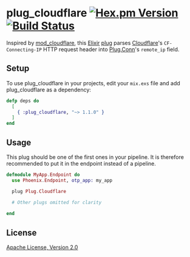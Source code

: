 # plug_cloudflare [![Hex.pm Version](http://img.shields.io/hexpm/v/plug_cloudflare.svg)](https://hex.pm/packages/plug_cloudflare) [![Build Status](https://travis-ci.org/c-rack/plug_cloudflare.png?branch=master)](https://travis-ci.org/c-rack/plug_cloudflare)

Inspired by [mod_cloudflare](https://github.com/cloudflare/mod_cloudflare), this [Elixir](http://elixir-lang.org/) [plug](https://github.com/elixir-lang/plug) parses [Cloudflare](https://www.cloudflare.com/)'s `CF-Connecting-IP` HTTP request header into [Plug.Conn](http://hexdocs.pm/plug/Plug.Conn.html)'s `remote_ip` field.

## Setup

To use plug_cloudflare in your projects, edit your `mix.exs` file and add plug_cloudflare as a dependency:

```elixir
defp deps do
  [
    { :plug_cloudflare, "~> 1.1.0" }
  ]
end
```

## Usage

This plug should be one of the first ones in your pipeline.
It is therefore recommended to put it in the endpoint instead of a pipeline.

```elixir
defmodule MyApp.Endpoint do
  use Phoenix.Endpoint, otp_app: my_app

  plug Plug.Cloudflare

  # Other plugs omitted for clarity
  
end
```

## License

[Apache License, Version 2.0](http://www.apache.org/licenses/LICENSE-2.0)
